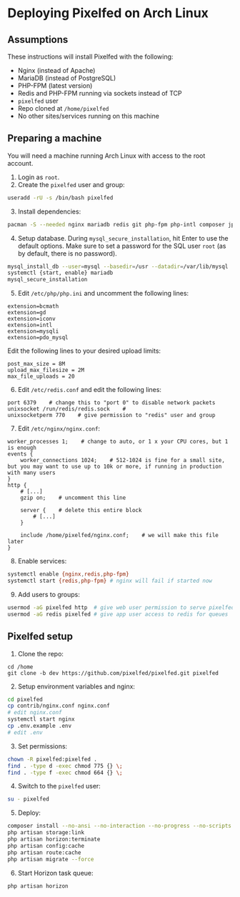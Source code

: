 # Deploying Pixelfed on Arch Linux

## Assumptions
These instructions will install Pixelfed with the following:
- Nginx (instead of Apache)
- MariaDB (instead of PostgreSQL)
- PHP-FPM (latest version)
- Redis and PHP-FPM running via sockets instead of TCP
- `pixelfed` user
- Repo cloned at `/home/pixelfed`
- No other sites/services running on this machine

## Preparing a machine

You will need a machine running Arch Linux with access to the root account.

1. Login as `root`.
2. Create the `pixelfed` user and group:
```bash
useradd -rU -s /bin/bash pixelfed
```
3. Install dependencies:
```bash
pacman -S --needed nginx mariadb redis git php-fpm php-intl composer jpegoptim optipng pngquant imagemagick unzip
```
4. Setup database. During `mysql_secure_installation`, hit Enter to use the default options. Make sure to set a password for the SQL user `root` (as by default, there is no password).
```bash
mysql_install_db --user=mysql --basedir=/usr --datadir=/var/lib/mysql
systemctl {start, enable} mariadb
mysql_secure_installation
```
5. Edit `/etc/php/php.ini` and uncomment the following lines:
```
extension=bcmath
extension=gd
extension=iconv
extension=intl
extension=mysqli
extension=pdo_mysql
```
Edit the following lines to your desired upload limits:
```
post_max_size = 8M
upload_max_filesize = 2M
max_file_uploads = 20
```
6. Edit `/etc/redis.conf` and edit the following lines:
```
port 6379    # change this to "port 0" to disable network packets
unixsocket /run/redis/redis.sock    # 
unixsocketperm 770    # give permission to "redis" user and group
```
7. Edit `/etc/nginx/nginx.conf`:
```nginx
worker_processes 1;    # change to auto, or 1 x your CPU cores, but 1 is enough
events {
    worker_connections 1024;    # 512-1024 is fine for a small site, but you may want to use up to 10k or more, if running in production with many users
}
http {
    # [...]
    gzip on;    # uncomment this line

    server {    # delete this entire block
        # [...]
    }

    include /home/pixelfed/nginx.conf;    # we will make this file later
}
```
8. Enable services:
```bash
systemctl enable {nginx,redis,php-fpm}
systemctl start {redis,php-fpm} # nginx will fail if started now
```
9. Add users to groups:
```bash
usermod -aG pixelfed http  # give web user permission to serve pixelfed
usermod -aG redis pixelfed # give app user access to redis for queues
```

## Pixelfed setup
1. Clone the repo:
```
cd /home
git clone -b dev https://github.com/pixelfed/pixelfed.git pixelfed
```
2. Setup environment variables and nginx:
```bash
cd pixelfed
cp contrib/nginx.conf nginx.conf
# edit nginx.conf
systemctl start nginx
cp .env.example .env
# edit .env
```
3. Set permissions:
```bash
chown -R pixelfed:pixelfed .
find . -type d -exec chmod 775 {} \;
find . -type f -exec chmod 664 {} \;
```
4. Switch to the `pixelfed` user:
```bash
su - pixelfed
```
5. Deploy:
```bash
composer install --no-ansi --no-interaction --no-progress --no-scripts --optimize-autoloader
php artisan storage:link
php artisan horizon:terminate
php artisan config:cache
php artisan route:cache
php artisan migrate --force
```
6. Start Horizon task queue:
```bash
php artisan horizon
```